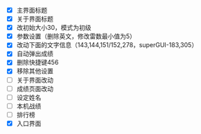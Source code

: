 - [x] 主界面标题
- [x] 关于界面标题
- [x] 改初始大小30，模式为初级
- [x] 参数设置（删除英文，修改雷数最小值为5）
- [x] 改动下面的文字信息（143,144,151/152,278，superGUI-183,305）
- [x] 自动弹出成绩
- [x] 删除快捷键456
- [X] 移除其他设置
- [ ] 关于界面改动
- [ ] 成绩页面改动
- [ ] 设定姓名
- [ ] 本机战绩
- [ ] 排行榜
- [x] 入口界面
